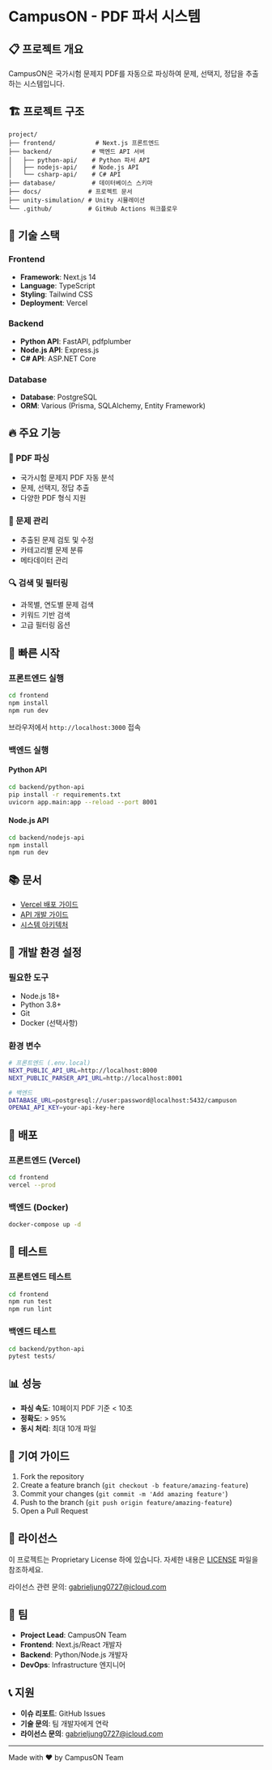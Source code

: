 # CampusON - PDF 파서 시스템

## 📋 프로젝트 개요

CampusON은 국가시험 문제지 PDF를 자동으로 파싱하여 문제, 선택지, 정답을 추출하는 시스템입니다.

## 🏗️ 프로젝트 구조

```
project/
├── frontend/           # Next.js 프론트엔드
├── backend/           # 백엔드 API 서버
│   ├── python-api/    # Python 파서 API
│   ├── nodejs-api/    # Node.js API
│   └── csharp-api/    # C# API
├── database/          # 데이터베이스 스키마
├── docs/             # 프로젝트 문서
├── unity-simulation/ # Unity 시뮬레이션
└── .github/          # GitHub Actions 워크플로우
```

## 🚀 기술 스택

### Frontend
- **Framework**: Next.js 14
- **Language**: TypeScript
- **Styling**: Tailwind CSS
- **Deployment**: Vercel

### Backend
- **Python API**: FastAPI, pdfplumber
- **Node.js API**: Express.js
- **C# API**: ASP.NET Core

### Database
- **Database**: PostgreSQL
- **ORM**: Various (Prisma, SQLAlchemy, Entity Framework)

## 🔥 주요 기능

### 📄 PDF 파싱
- 국가시험 문제지 PDF 자동 분석
- 문제, 선택지, 정답 추출
- 다양한 PDF 형식 지원

### 🎯 문제 관리
- 추출된 문제 검토 및 수정
- 카테고리별 문제 분류
- 메타데이터 관리

### 🔍 검색 및 필터링
- 과목별, 연도별 문제 검색
- 키워드 기반 검색
- 고급 필터링 옵션

## 🚀 빠른 시작

### 프론트엔드 실행

```bash
cd frontend
npm install
npm run dev
```

브라우저에서 `http://localhost:3000` 접속

### 백엔드 실행

#### Python API
```bash
cd backend/python-api
pip install -r requirements.txt
uvicorn app.main:app --reload --port 8001
```

#### Node.js API
```bash
cd backend/nodejs-api
npm install
npm run dev
```

## 📚 문서

- [Vercel 배포 가이드](./docs/vercel-deployment-guide.md)
- [API 개발 가이드](./docs/api/)
- [시스템 아키텍처](./docs/system-overview.md)

## 🔧 개발 환경 설정

### 필요한 도구
- Node.js 18+
- Python 3.8+
- Git
- Docker (선택사항)

### 환경 변수
```bash
# 프론트엔드 (.env.local)
NEXT_PUBLIC_API_URL=http://localhost:8000
NEXT_PUBLIC_PARSER_API_URL=http://localhost:8001

# 백엔드
DATABASE_URL=postgresql://user:password@localhost:5432/campuson
OPENAI_API_KEY=your-api-key-here
```

## 🚢 배포

### 프론트엔드 (Vercel)
```bash
cd frontend
vercel --prod
```

### 백엔드 (Docker)
```bash
docker-compose up -d
```

## 🧪 테스트

### 프론트엔드 테스트
```bash
cd frontend
npm run test
npm run lint
```

### 백엔드 테스트
```bash
cd backend/python-api
pytest tests/
```

## 📊 성능

- **파싱 속도**: 10페이지 PDF 기준 < 10초
- **정확도**: > 95%
- **동시 처리**: 최대 10개 파일

## 🤝 기여 가이드

1. Fork the repository
2. Create a feature branch (`git checkout -b feature/amazing-feature`)
3. Commit your changes (`git commit -m 'Add amazing feature'`)
4. Push to the branch (`git push origin feature/amazing-feature`)
5. Open a Pull Request

## 📄 라이선스

이 프로젝트는 Proprietary License 하에 있습니다. 자세한 내용은 [LICENSE](./LICENSE) 파일을 참조하세요.

라이선스 관련 문의: gabrieljung0727@icloud.com

## 👥 팀

- **Project Lead**: CampusON Team
- **Frontend**: Next.js/React 개발자
- **Backend**: Python/Node.js 개발자
- **DevOps**: Infrastructure 엔지니어

## 📞 지원

- **이슈 리포트**: GitHub Issues
- **기술 문의**: 팀 개발자에게 연락
- **라이선스 문의**: gabrieljung0727@icloud.com

---

Made with ❤️ by CampusON Team 